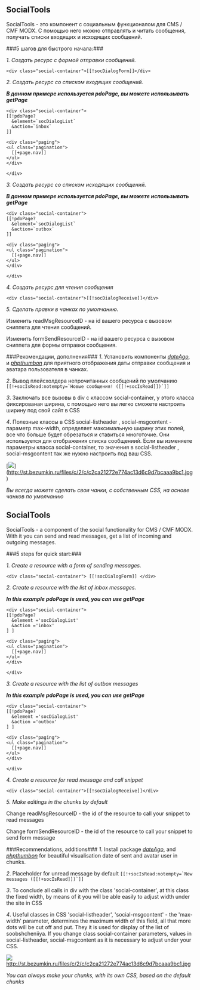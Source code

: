 ## SocialTools 
SocialTools -  это компонент с социальным функционалом для CMS / CMF MODX. С помощью него можно отправлять и читать сообщения, получать списки входящих и исходящих сообщений.


###5 шагов для быстрого начала:###

*1. Создать ресурс с формой отправки сообщений.*

 ```
<div class="social-container">[[!socDialogForm]]</div>
```
*2. Создать ресурс со списком входящих сообщений.*

**_В данном примере используется pdoPage, вы можете использывать getPage_**

```
<div class="social-container">
[[!pdoPage?
  &element=`socDialogList`
  &action=`inbox`
]]

<div class="paging">
<ul class="pagination">
  [[+page.nav]]
</ul>
</div>

</div>

```

*3. Создать ресурс со списком исходящих сообщений.*


**_В данном примере используется pdoPage, вы можете использывать getPage_**

```
<div class="social-container">
[[!pdoPage?
  &element=`socDialogList`
  &action=`outbox`
]]

<div class="paging">
<ul class="pagination">
  [[+page.nav]]
</ul>
</div>

</div>

```

*4. Создать ресурс для чтения сообщения*

```
<div class="social-container">[[!socDialogReceive]]</div>
```

*5. Сделать правки в чанках по умолчанию.*

Изменить readMsgResourceID - на id вашего ресурса с вызовом сниппета для чтения сообщений.

Изменить formSendResourceID - на id вашего ресурса с вызовом сниппета для формы отправки сообщения.

###Рекомендации, дополнения###
*1*. Установить компоненты _<a href='http://store.simpledream.ru/packages/utilities/dateago.html'>dateAgo</a>_, и _<a href='http://modx.com/extras/package/phpthumbon'>phpthumbon</a>_ для приятного отображения даты отправки сообщения и аватара пользователя в чанках.





*2*. Вывод плейсхолдера непрочитанных сообщений по умолчанию ``` [[!+socIsRead:notempty=`Новые сообщения! ([[!+socIsRead]])`]] ``` 

*3*. Заключать все вызовы в div с классом social-container, у этого класса фиксированая ширина, с помощью него вы легко сможете настроить ширину под свой сайт в CSS

*4*. Полезные классы в CSS social-listheader , social-msgcontent - параметр max-width, определяет максимальную ширину этих полей, все что больше будет обрезаться и ставиться многоточие.
Они используется для отображения списка сообщениий. Если вы изменяете параметры класса social-container, то значения в social-listheader , social-msgcontent так же нужно настроить под ваш CSS.

[![](http://st.bezumkin.ru/files/c/2/c/c2ca21272e774ac13d6c9d7bcaaa9bc1s.jpg)] (http://st.bezumkin.ru/files/c/2/c/c2ca21272e774ac13d6c9d7bcaaa9bc1.jpg)


_Вы всегда можете сделать свои чанки, с собственным CSS, на основе чанков по умолчанию_

## SocialTools 
SocialTools - a component of the social functionality for CMS / CMF MODX. With it you can send and read messages, get a list of incoming and outgoing messages.

###5 steps for quick start:###

*1. Create a resource with a form of sending messages.*

 ```
<div class="social-container"> [[!socDialogForm]] </div>
```
*2. Create a resource with the list of inbox messages.*

**_In this example pdoPage is used, you can use getPage_**

```
<div class="social-container">
[[!pdoPage?
  &element ='socDialogList'
  &action ='inbox'
] ]

<div class="paging">
<ul class="pagination">
  [[+page.nav]]
</ul>
</div>

</div>
```

*3. Create a resource with the list of outbox messages*


**_In this example pdoPage is used, you can use getPage_**

```
<div class="social-container">
[[!pdoPage?
  &element ='socDialogList'
  &action ='outbox'
] ]

<div class="paging">
<ul class="pagination">
  [[+page.nav]]
</ul>
</div>

</div>
```

*4. Create a resource for read message and call snippet*

```
<div class="social-container">[[!socDialogReceive]]</div>
```

*5. Make editings in the chunks by default*

Change readMsgResourceID - the id of the resource to call your snippet to read messages

Change formSendResourceID - the id of the resource to call your snippet to send form message

###Recommendations, additions###
*1*. Install package _<a href='http://store.simpledream.ru/packages/utilities/dateago.html'>dateAgo</a>_, and  _<a href='http://modx.com/extras/package/phpthumbon'>phpthumbon</a>_ for beautiful visualisation date of sent and avatar user in chunks.

*2*. Placeholder for unread message by default  ``` [[!+socIsRead:notempty=`New messages ([[!+socIsRead]])`]] ``` 

*3*. To conclude all calls in div with the class 'social-container', at this class the fixed width, by means of it you will be able easily to adjust width under the site in CSS

*4*. Useful classes in CSS 'social-listheader', 'social-msgcontent' - the 'max-width' parameter, determines the maximum width of this field, all that more dots will be cut off and put. They it is used for display of the list of soobshcheniiya. If you change class social-container parameters, values in social-listheader, social-msgcontent as it is necessary to adjust under your CSS.

![](http://st.bezumkin.ru/files/c/2/c/c2ca21272e774ac13d6c9d7bcaaa9bc1s.jpg) http://st.bezumkin.ru/files/c/2/c/c2ca21272e774ac13d6c9d7bcaaa9bc1.jpg

_You can always make your chunks, with its own CSS, based on the default chunks_
